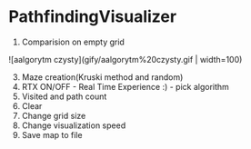 # PathfindingVisualizer
1. Comparision on empty grid

![aalgorytm czysty](gify/aalgorytm%20czysty.gif | width=100)

3. Maze creation(Kruski method and random)
4. RTX ON/OFF - Real Time Experience :) - pick algorithm
5. Visited and path count
6. Clear
7. Change grid size
8. Change visualization speed
9. Save map to file
